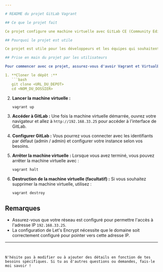 ```yaml
---

# README du projet GitLab Vagrant

## Ce que le projet fait

Ce projet configure une machine virtuelle avec GitLab CE (Community Edition) en utilisant Vagrant et VirtualBox. Il automatise le processus d'installation de GitLab sur une distribution Ubuntu 22.04, en configurant les paramètres nécessaires pour un fonctionnement optimal, y compris la configuration du réseau et la sécurité. Le script inclut des instructions pour installer les dépendances, configurer Let's Encrypt pour la gestion des certificats SSL, et personnaliser les paramètres de GitLab.

## Pourquoi le projet est utile

Ce projet est utile pour les développeurs et les équipes qui souhaitent déployer rapidement une instance de GitLab pour la gestion de code, l'intégration continue et le déploiement. En utilisant Vagrant, il permet de créer un environnement de développement reproductible et isolé, facilitant ainsi la collaboration entre les membres de l'équipe et réduisant les problèmes liés aux différences d'environnement. La configuration automatique des certificats SSL améliore également la sécurité des projets hébergés.

## Prise en main du projet par les utilisateurs

Pour commencer avec ce projet, assurez-vous d'avoir Vagrant et VirtualBox installés sur votre machine. Suivez ces étapes :

1. **Cloner le dépôt :**
   ```bash
   git clone <URL_DU_DEPOT>
   cd <NOM_DU_DOSSIER>
   ```

2. **Lancer la machine virtuelle :**
   ```bash
   vagrant up
   ```

3. **Accéder à GitLab :**
   Une fois la machine virtuelle démarrée, ouvrez votre navigateur et allez à `http://192.168.33.25` pour accéder à l'interface de GitLab.

4. **Configurer GitLab :**
   Vous pourrez vous connecter avec les identifiants par défaut (admin / admin) et configurer votre instance selon vos besoins.

5. **Arrêter la machine virtuelle :**
   Lorsque vous avez terminé, vous pouvez arrêter la machine virtuelle avec :
   ```bash
   vagrant halt
   ```

6. **Destruction de la machine virtuelle (facultatif) :**
   Si vous souhaitez supprimer la machine virtuelle, utilisez :
   ```bash
   vagrant destroy
   ```

## Remarques

- Assurez-vous que votre réseau est configuré pour permettre l'accès à l'adresse IP `192.168.33.25`.
- La configuration de Let's Encrypt nécessite que le domaine soit correctement configuré pour pointer vers cette adresse IP.

---
```


N'hésite pas à modifier ou à ajouter des détails en fonction de tes besoins spécifiques. Si tu as d'autres questions ou demandes, fais-le moi savoir !

